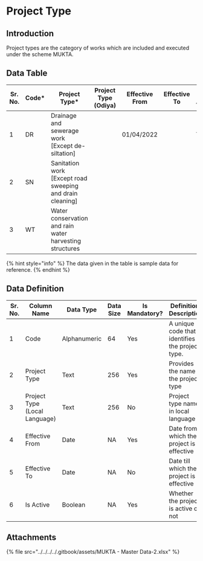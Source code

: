# Project Type

## Introduction

Project types are the category of works which are included and executed under the scheme MUKTA. &#x20;

## Data Table

| Sr. No. | Code\* | Project Type\*                                             | Project Type (Odiya) | Effective From | Effective To | Is Active |
| ------- | ------ | ---------------------------------------------------------- | -------------------- | -------------- | ------------ | --------- |
| 1       | DR     | Drainage and sewerage work \[Except de-siltation]          |                      | 01/04/2022     |              | Yes       |
| 2       | SN     | Sanitation work \[Except road sweeping and drain cleaning] |                      |                |              |           |
| 3       | WT     | Water conservation and rain water harvesting structures    |                      |                |              |           |

{% hint style="info" %}
The data given in the table is sample data for reference.
{% endhint %}

## Data Definition

| Sr. No. | Column Name                   | Data Type    | Data Size | Is Mandatory? | Definition/ Description                         |
| ------- | ----------------------------- | ------------ | --------- | ------------- | ----------------------------------------------- |
| 1       | Code                          | Alphanumeric | 64        | Yes           | A unique code that identifies the project type. |
| 2       | Project Type                  | Text         | 256       | Yes           | Provides the name of the project type           |
| 3       | Project Type (Local Language) | Text         | 256       | No            | Project type name in local language             |
| 4       | Effective From                | Date         | NA        | Yes           | Date from which the project is effective        |
| 5       | Effective To                  | Date         | NA        | No            | Date till which the project is effective        |
| 6       | Is Active                     | Boolean      | NA        | Yes           | Whether the project is active or not            |

## Attachments

{% file src="../../../../.gitbook/assets/MUKTA - Master Data-2.xlsx" %}

